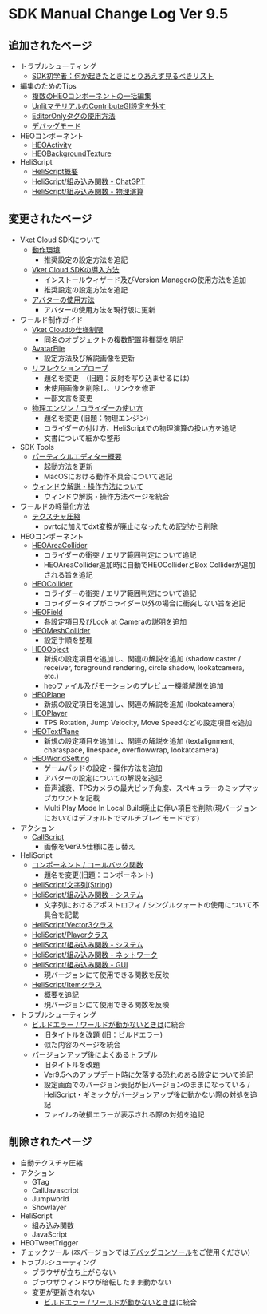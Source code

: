 # SDK Manual Change Log Ver 9.5

## 追加されたページ

- トラブルシューティング
  - [SDK初学者：何か起きたときにとりあえず見るべきリスト](https://vrhikky.github.io/VketCloudSDK_Documents/9.5/troubleshooting/GeneralChecklist.html)
- 編集のためのTips
  - [複数のHEOコンポーネントの一括編集](https://vrhikky.github.io/VketCloudSDK_Documents/9.5/WorldEditingTips/MultiSelect_HEOComponents.html)
  - [UnlitマテリアルのContributeGI設定を外す](https://vrhikky.github.io/VketCloudSDK_Documents/9.5/WorldEditingTips/DisableContributeGITool.html)
  - [EditorOnlyタグの使用方法](https://vrhikky.github.io/VketCloudSDK_Documents/9.5/WorldEditingTips/EditorOnlyTag.html)
  - [デバッグモード](https://vrhikky.github.io/VketCloudSDK_Documents/9.5/WorldEditingTips/DebugMode.html)
- HEOコンポーネント
  - [HEOActivity](https://vrhikky.github.io/VketCloudSDK_Documents/9.5/HEOComponents/HEOActivity.html)
  - [HEOBackgroundTexture](https://vrhikky.github.io/VketCloudSDK_Documents/9.5/HEOComponents/HEOBackgroundTexture.html)
- HeliScript
  - [HeliScript概要](https://vrhikky.github.io/VketCloudSDK_Documents/9.5/hs/hs_overview.html)
  - [HeliScript/組み込み関数 - ChatGPT](https://vrhikky.github.io/VketCloudSDK_Documents/9.5/hs/hs_system_chatgpt.html)
  - [HeliScript/組み込み関数 - 物理演算](https://vrhikky.github.io/VketCloudSDK_Documents/9.5/hs/hs_system_physics.html)

## 変更されたページ

- Vket Cloud SDKについて
  - [動作環境](https://vrhikky.github.io/VketCloudSDK_Documents/9.5/AboutVketCloudSDK/OperatingEnvironment.html)
    - 推奨設定の設定方法を追記
  - [Vket Cloud SDKの導入方法](https://vrhikky.github.io/VketCloudSDK_Documents/9.5/AboutVketCloudSDK/SetupSDK_external.html)
    - インストールウィザード及びVersion Managerの使用方法を追加
    - 推奨設定の設定方法を追記
  - [アバターの使用方法](https://vrhikky.github.io/VketCloudSDK_Documents/9.5/AboutVketCloudSDK/SetupAvatar.html)
    - アバターの使用方法を現行版に更新
- ワールド制作ガイド
  - [Vket Cloudの仕様制限](https://vrhikky.github.io/VketCloudSDK_Documents/9.5/WorldMakingGuide/UnityGuidelines.html)
    - 同名のオブジェクトの複数配置非推奨を明記
  - [AvatarFile](https://vrhikky.github.io/VketCloudSDK_Documents/9.5/WorldMakingGuide/AvatarFile.html)
    - 設定方法及び解説画像を更新
  - [リフレクションプローブ](https://vrhikky.github.io/VketCloudSDK_Documents/9.5/WorldMakingGuide/ReflectionProbe.html)
    - 題名を変更　（旧題：反射を写り込ませるには）
    - 未使用画像を削除し、リンクを修正
    - 一部文言を変更
  - [物理エンジン / コライダーの使い方](https://vrhikky.github.io/VketCloudSDK_Documents/9.5/WorldMakingGuide/PhysicsEngine.html)
    - 題名を変更 (旧題：物理エンジン)
    - コライダーの付け方、HeliScriptでの物理演算の扱い方を追記
    - 文書について細かな整形
- SDK Tools
  - [パーティクルエディター概要](https://vrhikky.github.io/VketCloudSDK_Documents/9.5/particleeditor/pe_about_particleeditor.html)
    - 起動方法を更新
    - MacOSにおける動作不具合について追記
  - [ウィンドウ解説・操作方法について](https://vrhikky.github.io/VketCloudSDK_Documents/9.5/particleeditor/pe_about_screen.html)
    - ウィンドウ解説・操作方法ページを統合
- ワールドの軽量化方法
  - [テクスチャ圧縮](https://vrhikky.github.io/VketCloudSDK_Documents/9.5/heoexporter/he_TextureCompression.html)
    - pvrtcに加えてdxt変換が廃止になったため記述から削除
- HEOコンポーネント
  - [HEOAreaCollider](https://vrhikky.github.io/VketCloudSDK_Documents/9.5/HEOComponents/HEOAreacollider.html)
    - コライダーの衝突 / エリア範囲判定について追記
    - HEOAreaCollider追加時に自動でHEOColliderとBox Colliderが追加される旨を追記
  - [HEOCollider](https://vrhikky.github.io/VketCloudSDK_Documents/9.5/HEOComponents/HEOCollider.html)
    - コライダーの衝突 / エリア範囲判定について追記
    - コライダータイプがコライダー以外の場合に衝突しない旨を追記
  - [HEOField](https://vrhikky.github.io/VketCloudSDK_Documents/9.5/HEOComponents/HEOField.html)
    - 各設定項目及びLook at Cameraの説明を追加
  - [HEOMeshCollider](https://vrhikky.github.io/VketCloudSDK_Documents/9.5/HEOComponents/HEOMeshCollider.html)
    - 設定手順を整理
  - [HEOObject](https://vrhikky.github.io/VketCloudSDK_Documents/9.5/HEOComponents/HEOObject.html)
    - 新規の設定項目を追加し、関連の解説を追加 (shadow caster / receiver, foreground rendering, circle shadow, lookatcamera, etc.)
    - heoファイル及びモーションのプレビュー機能解説を追加
  - [HEOPlane](https://vrhikky.github.io/VketCloudSDK_Documents/9.5/HEOComponents/HEOPlane.html)
    - 新規の設定項目を追加し、関連の解説を追加 (lookatcamera)
  - [HEOPlayer](https://vrhikky.github.io/VketCloudSDK_Documents/9.5/HEOComponents/HEOPlayer.html)
    - TPS Rotation, Jump Velocity, Move Speedなどの設定項目を追加
  - [HEOTextPlane](https://vrhikky.github.io/VketCloudSDK_Documents/9.5/HEOComponents/HEOTextPlane.html)
    - 新規の設定項目を追加し、関連の解説を追加 (textalignment, charaspace, linespace, overflowwrap, lookatcamera) 
  - [HEOWorldSetting](https://vrhikky.github.io/VketCloudSDK_Documents/9.5/HEOComponents/HEOWorldSetting.html)
    - ゲームパッドの設定・操作方法を追加
    - アバターの設定についての解説を追記
    - 音声減衰、TPSカメラの最大ピッチ角度、スペキュラーのミップマップカウントを記載
    - Multi Play Mode In Local Build廃止に伴い項目を削除(現バージョンにおいてはデフォルトでマルチプレイモードです)
- アクション
  - [CallScript](https://vrhikky.github.io/VketCloudSDK_Documents/9.5/Actions/Programmatic/CallScript.html)
    - 画像をVer9.5仕様に差し替え
- HeliScript
  - [コンポーネント / コールバック関数](https://vrhikky.github.io/VketCloudSDK_Documents/9.5/hs/hs_component.html)
    - 題名を変更(旧題：コンポーネント)
  - [HeliScript/文字列(String)](https://vrhikky.github.io/VketCloudSDK_Documents/9.5/hs/hs_string.html)
  - [HeliScript/組み込み関数 - システム](https://vrhikky.github.io/VketCloudSDK_Documents/9.5/hs/hs_system_function.html)
    - 文字列におけるアポストロフィ / シングルクォートの使用について不具合を記載
  - [HeliScript/Vector3クラス](https://vrhikky.github.io/VketCloudSDK_Documents/9.5/hs/hs_struct_vector3.html)
  - [HeliScript/Playerクラス](https://vrhikky.github.io/VketCloudSDK_Documents/9.5/hs/hs_class_player.html)
  - [HeliScript/組み込み関数 - システム](https://vrhikky.github.io/VketCloudSDK_Documents/9.5/hs/hs_system_function.html)
  - [HeliScript/組み込み関数 - ネットワーク](https://vrhikky.github.io/VketCloudSDK_Documents/9.5/hs/hs_system_function_net.html)
  - [HeliScript/組み込み関数 - GUI](https://vrhikky.github.io/VketCloudSDK_Documents/9.5/hs/hs_system_function_gui.html)
    - 現バージョンにて使用できる関数を反映
  - [HeliScript/Itemクラス](https://vrhikky.github.io/VketCloudSDK_Documents/9.5/hs/hs_class_item.html)
    - 概要を追記
    - 現バージョンにて使用できる関数を反映
- トラブルシューティング
  - [ビルドエラー / ワールドが動かないときは](https://vrhikky.github.io/VketCloudSDK_Documents/9.5/troubleshooting/BuildError.html)に統合
    - 旧タイトルを改題 (旧：ビルドエラー)
    - 似た内容のページを統合
  - [バージョンアップ後によくあるトラブル](https://vrhikky.github.io/VketCloudSDK_Documents/9.5/troubleshooting/VersionUpdateTroubleshooting.html)
    - 旧タイトルを改題
    - Ver9.5へのアップデート時に欠落する恐れのある設定について追記
    - 設定画面でのバージョン表記が旧バージョンのままになっている / HeliScript・ギミックがバージョンアップ後に動かない際の対処を追記
    - ファイルの破損エラーが表示される際の対処を追記

## 削除されたページ

- 自動テクスチャ圧縮
- アクション
  - GTag
  - CallJavascript
  - Jumpworld
  - Showlayer
- HeliScript
  - 組み込み関数
  - JavaScript
- HEOTweetTrigger
- チェックツール (本バージョンでは[デバッグコンソール](https://vrhikky.github.io/VketCloudSDK_Documents/9.5/debugconsole/debugconsole.html)をご使用ください)
- トラブルシューティング
  - ブラウザが立ち上がらない
  - ブラウザウィンドウが暗転したまま動かない
  - 変更が更新されない
    - [ビルドエラー / ワールドが動かないときは](https://vrhikky.github.io/VketCloudSDK_Documents/9.5/troubleshooting/BuildError.html)に統合
